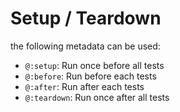 # Setup / Teardown

the following metadata can be used:

- `@:setup`: Run once before all tests
- `@:before`: Run before each tests
- `@:after`: Run after each tests
- `@:teardown`: Run once after all tests

